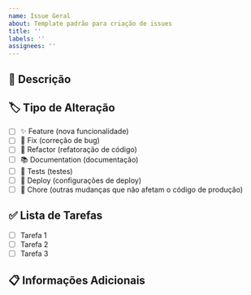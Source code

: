 ```yaml
---
name: Issue Geral
about: Template padrão para criação de issues
title: ''
labels: ''
assignees: ''
---
```


## 📝 Descrição
<!-- Descreva claramente o que precisa ser feito, qual problema está sendo resolvido ou que funcionalidade está sendo solicitada -->


## 🏷️ Tipo de Alteração
<!-- Marque com um X a opção correspondente -->

- [ ] ✨ Feature (nova funcionalidade)
- [ ] 🐛 Fix (correção de bug)
- [ ] 🔧 Refactor (refatoração de código)
- [ ] 📚 Documentation (documentação)
- [ ] 🧪 Tests (testes)
- [ ] 🚀 Deploy (configurações de deploy)
- [ ] 🔧 Chore (outras mudanças que não afetam o código de produção)

## ✅ Lista de Tarefas
<!-- Liste as tarefas que precisam ser realizadas para resolver esta issue -->

- [ ] Tarefa 1
- [ ] Tarefa 2
- [ ] Tarefa 3

## 📋 Informações Adicionais
<!-- Adicione qualquer contexto adicional, capturas de tela, ou referências que possam ajudar -->
